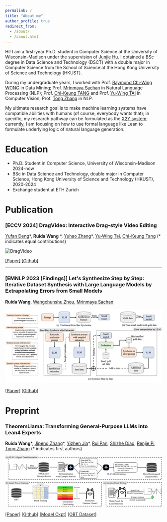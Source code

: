 ```yaml
---
permalink: /
title: "About me"
author_profile: true
redirect_from: 
  - /about/
  - /about.html
---
```


Hi! I am a first-year Ph.D. student in Computer Science at the University of Wisconsin-Madison under the supervision of [Junjie Hu](https://junjiehu.github.io/). I obtained a BSc degree in Data Science and Technology (DSCT) with a double major in Computer Science from the School of Science at the Hong Kong University of Science and Technology (HKUST). 

During my undergraduate years, I worked with Prof. [Raymond Chi-Wing WONG](https://www.cse.ust.hk/~raywong/) in Data Mining; Prof. [Mrinmaya Sachan](https://www.mrinmaya.io/) in Natural Language Processing (NLP); Prof. [Chi-Keung TANG](https://cse.hkust.edu.hk/~cktang/bio.html) and Prof. [Yu-Wing TAI](https://yuwingtai.github.io/) in Computer Vision; Prof. [Tong Zhang](https://tongzhang-ml.org/) in NLP.

My ultimate research goal is to make machine learning systems have compatible abilities with humans (of course, everybody wants that); in specific, my research pathway can be formulated as the [X2Y system](https://x.com/RickyRDWang/status/1736426770734502090); currently, I am focusing on how to use formal language like Lean to formulate underlying logic of natural language generation.

Education
===
* Ph.D. Student in Computer Science, University of Wisconsin-Madison 2024-now
* BSc in Data Science and Technology, double major in Computer Science, Hong Kong University of Science and Technology (HKUST), 2020-2024
* Exchange student at ETH Zurich

Publication
===

### \[ECCV 2024\] DragVideo: Interactive Drag-style Video Editing

[Yufan Deng](https://yfde.cc/)\*, **Ruida Wang** \*, [Yuhao Zhang](https://yzhanglp.com/)\*, [Yu-Wing Tai](https://yuwingtai.github.io/), [Chi-Keung Tang](http://www.cs.ust.hk/~cktang/) (\* indicates equal contributions)

![DragVideo](../assets/images/dragvideo.gif)

<!-- <img src="../assets/images/dragvideo.gif" alt="DragVideo" style="width:200%;"> -->

[\[Paper\]](https://arxiv.org/abs/2312.02216) [\[Github\]](https://github.com/RickySkywalker/DragVideo-Official)


---

### \[EMNLP 2023 (Findings)\] Let's Synthesize Step by Step: Iterative Dataset Synthesis with Large Language Models by Extrapolating Errors from Small Models

**Ruida Wang**, [Wangchunshu Zhou](https://michaelzhouwang.github.io/), [Mrinmaya Sachan](https://www.mrinmaya.io/)

![S3](../assets/images/S3-MainPlot.jpg)

[\[Paper\]](https://aclanthology.org/2023.findings-emnlp.791/) [\[Github\]](https://github.com/RickySkywalker/Synthesis_Step-by-Step_Official)


Preprint
===

### TheoremLlama: Transforming General-Purpose LLMs into Lean4 Experts

**Ruida Wang**\*, [Jipeng Zhang](https://2003pro.github.io/)\*, [Yizhen Jia](https://github.com/wheresmyhair)\*, [Rui Pan](https://github.com/research4pan), [Shizhe Diao](https://shizhediao.github.io/), [Renjie Pi](https://pipilurj.github.io/), [Tong Zhang](https://tongzhang-ml.org/) (\* indicates first authors)

![TheoremLlama](../assets/images/TheoremLlama-MainPlot.png)

[\[Paper\]](https://arxiv.org/abs/2407.03203/ ) [\[Github\]](https://github.com/RickySkywalker/TheoremLlama) [\[Model Ckpt\]](https://huggingface.co/RickyDeSkywalker/TheoremLlama) [\[OBT Dataset\]](https://huggingface.co/datasets/RickyDeSkywalker/OpenBootstrappedTheorem) 


